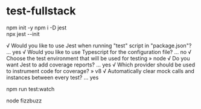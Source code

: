 # test-fullstack
 
npm init -y
npm i -D jest  
npx jest --init

√ Would you like to use Jest when running "test" script in "package.json"? ... yes
√ Would you like to use Typescript for the configuration file? ... no
√ Choose the test environment that will be used for testing » node
√ Do you want Jest to add coverage reports? ... yes
√ Which provider should be used to instrument code for coverage? » v8
√ Automatically clear mock calls and instances between every test? ... yes

npm run test:watch

node fizzbuzz